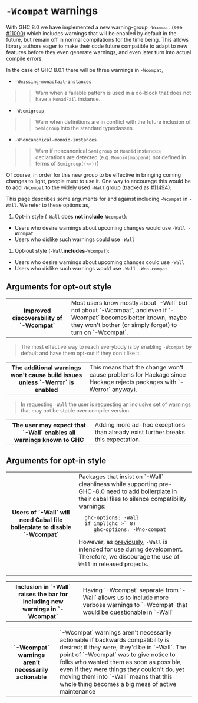 # `-Wcompat` warnings


With GHC 8.0 we have implemented a new warning-group `-Wcompat` (see
[\#11000](https://gitlab.haskell.org//ghc/ghc/issues/11000)) which includes warnings that will be enabled by default in the
future, but remain off in normal compilations for the time
being. This allows library authors eager to make their code future
compatible to adapt to new features before they even generate
warnings, and even later turn into actual compile errors.


In the case of GHC 8.0.1 there will be three warnings in `-Wcompat`,

- `-Wmissing-monadfail-instances`

> >
> > Warn when a failable pattern is used in a do-block that does not have a `MonadFail` instance.

- `-Wsemigroup`

> >
> > Warn when definitions are in conflict with the future inclusion of `Semigroup` into the standard typeclasses.

- `-Wnoncanonical-monoid-instances`

> >
> > Warn if noncanonical `Semigroup` or `Monoid` instances declarations are detected (e.g. `Monoid(mappend)` not defined in terms of `Semigroup((<>))`)


Of course, in order for this new group to be effective in bringing coming changes to light, people must to use it. One way to encourage this would be to add `-Wcompat` to the widely used `-Wall` group (tracked as [\#11494](https://gitlab.haskell.org//ghc/ghc/issues/11494)).


This page describes some arguments for and against including `-Wcompat` in `-Wall`. We refer to these options as,

1. Opt-in style  (`-Wall` does **not include**`-Wcompat`):

  - Users who desire warnings about upcoming changes would use `-Wall -Wcompat`
  - Users who dislike such warnings could use `-Wall`

1. Opt-out style (`-Wall`**includes**`-Wcompat`):

  - Users who desire warnings about upcoming changes could use `-Wall`
  - Users who dislike such warnings would use `-Wall -Wno-compat`

## Arguments **for opt-out style**

<table><tr><th>Improved discoverability of `-Wcompat`</th>
<td>
Most users know mostly about `-Wall` but not about
`-Wcompat`, and even if `-Wcompat` becomes better known, maybe they
won't bother (or simply forget) to turn on `-Wcompat`.
</td></tr></table>

>
> The most effective way to reach everybody is by enabling `-Wcompat`
> by default and have them opt-out if they don't like it.

<table><tr><th>The additional warnings won't cause build issues unless `-Werror` is enabled</th>
<td>
This means that the change won't cause problems for Hackage since Hackage rejects packages with `-Werror` anyway).
</td></tr></table>

>
> In requesting `-Wall` the user is requesting an inclusive set of warnings that may not be stable over compiler version.

<table><tr><th>The user may expect that `-Wall` enables all warnings known to GHC</th>
<td>
Adding more ad-hoc exceptions than already exist further breaks this expectation.
</td></tr></table>

## Arguments **for opt-in style**

<table><tr><th>Users of `-Wall` will need Cabal file boilerplate to disable `-Wcompat`</th>
<td>
Packages that insist on `-Wall` cleanliness while supporting pre-GHC-8.0 need to add boilerplate
in their cabal files to silence compatibility warnings:

```wiki
  ghc-options: -Wall
  if impl(ghc >` 8)
     ghc-options: -Wno-compat
```

However, as [ previously](https://mail.haskell.org/pipermail/ghc-devs/2016-January/010955.html|stated),
`-Wall` is intended for use during development. Therefore, we discourage the use of `-Wall`
in released projects.
</td></tr></table>

<table><tr><th>Inclusion in `-Wall` raises the bar for including new warnings in `-Wcompat`</th>
<td>
Having `-Wcompat` separate from `-Wall` allows us to include
more verbose warnings to `-Wcompat` that would be questionable in `-Wall`</td></tr></table>

<table><tr><th>`-Wcompat` warnings aren't necessarily actionable</th>
<td>`-Wcompat` warnings aren't necessarily actionable if backwards
compatibility is desired; if they were, they'd be in `-Wall`. The
point of `-Wcompat` was to give notice to folks who wanted them as soon
as possible, even if they were things they couldn't do, yet moving
them into `-Wall` means that this whole thing becomes a big mess of
active maintenance
</td></tr></table>